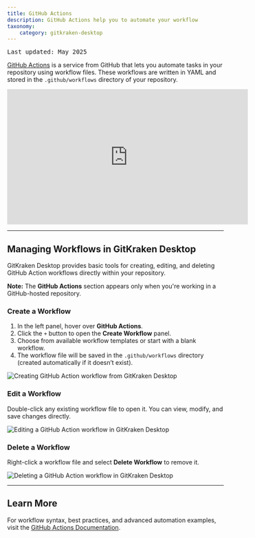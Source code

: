 ```yaml
---
title: GitHub Actions
description: GitHub Actions help you to automate your workflow
taxonomy:
    category: gitkraken-desktop
---
```


<kbd>Last updated: May 2025</kbd>

[GitHub Actions](https://github.com/features/actions) is a service from GitHub that lets you automate tasks in your repository using workflow files. These workflows are written in YAML and stored in the `.github/workflows` directory of your repository.

<div class='embed-container embed-container--16-9'>
    <iframe width='560' height='315' src='https://www.youtube.com/embed/qr3vwIvXUfc?rel=0&vq=hd1080' frameborder='0' allowfullscreen></iframe>
</div>

---

## Managing Workflows in GitKraken Desktop

GitKraken Desktop provides basic tools for creating, editing, and deleting GitHub Action workflows directly within your repository.

<div class='callout callout--success'>
    <p><strong>Note:</strong> The <strong>GitHub Actions</strong> section appears only when you're working in a GitHub-hosted repository.</p>
</div>

### Create a Workflow

1. In the left panel, hover over <strong>GitHub Actions</strong>.
2. Click the <code>+</code> button to open the <strong>Create Workflow</strong> panel.
3. Choose from available workflow templates or start with a blank workflow.
4. The workflow file will be saved in the `.github/workflows` directory (created automatically if it doesn’t exist).

<img src='/wp-content/uploads/create-github-action-2025.png' srcset='/wp-content/uploads/create-github-action-2025@2x.png 2x' class="help-center-img img-bordered" alt="Creating GitHub Action workflow from GitKraken Desktop">

### Edit a Workflow

Double-click any existing workflow file to open it. You can view, modify, and save changes directly.

<img src='/wp-content/uploads/github-actions-edit.png' srcset='/wp-content/uploads/github-actions-edit@2x.png 2x' class="help-center-img img-bordered" alt="Editing a GitHub Action workflow in GitKraken Desktop">

### Delete a Workflow

Right-click a workflow file and select <strong>Delete Workflow</strong> to remove it.

<img src='/wp-content/uploads/delete-github-action-2025.png' srcset='/wp-content/uploads/delete-github-action-2025@2x.png 2x' class="help-center-img img-bordered" alt="Deleting a GitHub Action workflow in GitKraken Desktop">

---

## Learn More

For workflow syntax, best practices, and advanced automation examples, visit the [GitHub Actions Documentation](https://docs.github.com/en/actions).
